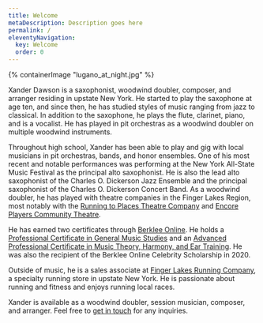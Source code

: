 ```yaml
---
title: Welcome
metaDescription: Description goes here
permalink: /
eleventyNavigation:
  key: Welcome
  order: 0
---
```


<section class="section">
    {% containerImage "lugano_at_night.jpg" %}
    <article class="content">

Xander Dawson is a saxophonist, woodwind doubler, composer, and arranger residing in upstate New York. He started to play the saxophone at age ten, and since then, he has studied styles of music ranging from jazz to classical. In addition to the saxophone, he plays the flute, clarinet, piano, and is a vocalist. He has played in pit orchestras as a woodwind doubler on multiple woodwind instruments.

Throughout high school, Xander has been able to play and gig with local musicians in pit orchestras, bands, and honor ensembles. One of his most recent and notable performances was performing at the New York All-State Music Festival as the principal alto saxophonist. He is also the lead alto saxophonist of the Charles O. Dickerson Jazz Ensemble and the principal saxophonist of the Charles O. Dickerson Concert Band. As a woodwind doubler, he has played with theatre companies in the Finger Lakes Region, most notably with the [Running to Places Theatre Company](https://www.runningtoplaces.org/) and [Encore Players Community Theatre](https://encoreplayers.org/).

He has earned two certificates through [Berklee Online](https://online.berklee.edu/). He holds a [Professional Certificate in General Music Studies](https://online.berklee.edu/certificates/general-music-studies-professional) and an [Advanced Professional Certificate in Music Theory, Harmony, and Ear Training](https://online.berklee.edu/certificates/theory-harmony-ear-training-advanced-professional). He was also the recipient of the Berklee Online Celebrity Scholarship in 2020.

Outside of music, he is a sales associate at [Finger Lakes Running Company](https://www.fingerlakesrunningco.com/), a specialty running store in upstate New York. He is passionate about running and fitness and enjoys running local races.

Xander is available as a woodwind doubler, session musician, composer, and arranger. Feel free to [get in touch](/contact/) for any inquiries.
